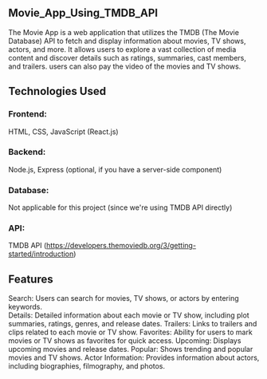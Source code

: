 ## Movie_App_Using_TMDB_API
The Movie App is a web application that utilizes the TMDB (The Movie Database) API to fetch and display information about movies, TV shows, actors, and more. It allows users to explore a vast collection of media content and discover details such as ratings, summaries, cast members, and trailers. users can also pay the video of the movies and TV shows. 

## Technologies Used
### Frontend: 
HTML, CSS, JavaScript (React.js)
### Backend: 
Node.js, Express (optional, if you have a server-side component)
### Database: 
Not applicable for this project (since we're using TMDB API directly)
### API: 
TMDB API (https://developers.themoviedb.org/3/getting-started/introduction)

## Features
Search: Users can search for movies, TV shows, or actors by entering keywords. </br>
Details: Detailed information about each movie or TV show, including plot summaries, ratings, genres, and release dates.
Trailers: Links to trailers and clips related to each movie or TV show.
Favorites: Ability for users to mark movies or TV shows as favorites for quick access.
Upcoming: Displays upcoming movies and release dates.
Popular: Shows trending and popular movies and TV shows.
Actor Information: Provides information about actors, including biographies, filmography, and photos.

